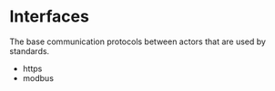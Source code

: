 # Interfaces

The base communication protocols between actors that are used by standards.

* https
* modbus
